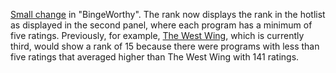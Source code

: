 <a href="https://github.com/scripting/Scripting-News/issues/184#issuecomment-678655918">Small change</a> in "BingeWorthy". The rank now displays the rank in the hotlist as displayed in the second panel, where each program has a minimum of five ratings. Previously, for example, <a href="http://bingeworthy.io/tv/?id=https%3A%2F%2Fwww.metacritic.com%2Ftv%2Fthe-west-wing">The West Wing</a>, which is currently third, would show a rank of 15 because there were programs with less than five ratings that averaged higher than The West Wing with 141 ratings.
